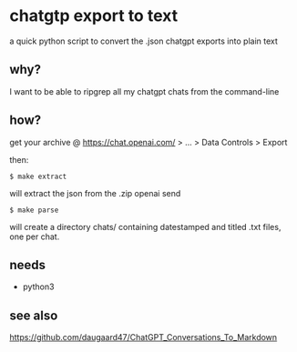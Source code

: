 # chatgtp export to text

a quick python script to convert the .json chatgpt exports into plain text

## why?

I want to be able to ripgrep all my chatgpt chats from the command-line

## how?

get your archive @ https://chat.openai.com/ > ... > Data Controls > Export

then:

	$ make extract

will extract the json from the .zip openai send

	$ make parse

will create a directory chats/ containing datestamped and titled .txt files, one per chat.

## needs 

- python3

## see also

https://github.com/daugaard47/ChatGPT_Conversations_To_Markdown
